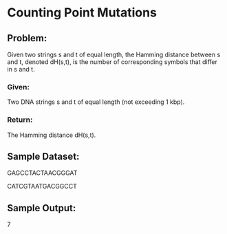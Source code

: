 # Counting Point Mutations
## Problem:

Given two strings s and t of equal length, the Hamming distance between s and t, denoted dH(s,t), is the number of corresponding symbols that differ in s and t.

### Given: 
Two DNA strings s and t of equal length (not exceeding 1 kbp).
### Return: 
The Hamming distance dH(s,t).
## Sample Dataset:

GAGCCTACTAACGGGAT

CATCGTAATGACGGCCT

## Sample Output:

7
